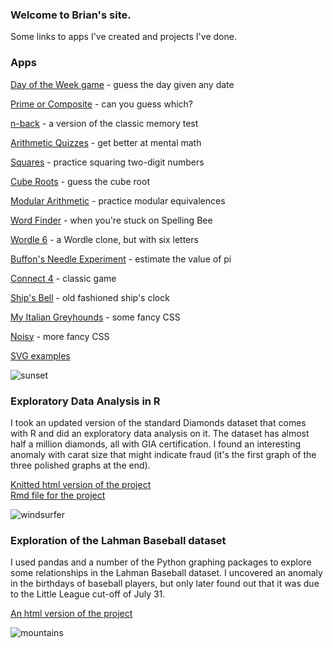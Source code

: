 ### Welcome to Brian's site.
Some links to apps I've created and projects I've done.

### Apps
[Day of the Week game](dayoftheweek/) - guess the day given any date

[Prime or Composite](prime.html) - can you guess which?

[n-back](nback/) - a version of the classic memory test

[Arithmetic Quizzes](https://mymath.page/) - get better at mental math

[Squares](squares/) - practice squaring two-digit numbers

[Cube Roots](cuberoot.html) - guess the cube root

[Modular Arithmetic](modulo.html) - practice modular equivalences

[Word Finder](wordfind.html) - when you're stuck on Spelling Bee

[Wordle 6](wordle6.html) - a Wordle clone, but with six letters

[Buffon's Needle Experiment](buffon.html) - estimate the value of pi

[Connect 4](connect4.html) - classic game

[Ship's Bell](shipsbell/) - old fashioned ship's clock

[My Italian Greyhounds](igs.html) - some fancy CSS

[Noisy](noisy/) - more fancy CSS

[SVG examples](svg.html)

![sunset](500by100pics/sunset2.png)

### Exploratory Data Analysis in R
I took an updated version of the standard Diamonds dataset that comes with R and did an exploratory data analysis on it. The dataset has almost half a million diamonds, all with GIA certification. I found an interesting anomaly with carat size that might indicate fraud (it's the first graph of the three polished graphs at the end).

[Knitted html version of the project](diamonds.html)  
[Rmd file for the project](diamonds.Rmd)

![windsurfer](500by100pics/windsurfer.png)

### Exploration of the Lahman Baseball dataset
I used pandas and a number of the Python graphing packages to explore some relationships in the Lahman Baseball dataset. I uncovered an anomaly in the birthdays of baseball players, but only later found out that it was due to the Little League cut-off of July 31.

[An html version of the project](baseball.html)  

![mountains](500by100pics/mountains1.png)
